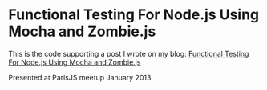 Functional Testing For Node.js Using Mocha and Zombie.js
========================================================

This is the code supporting a post I wrote on my blog: [Functional Testing For Node.js Using Mocha and Zombie.js](http://dotheweb.posterous.com/functional-testing-for-nodejs-using-mocha-and)

Presented at ParisJS meetup January 2013
